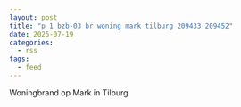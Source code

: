 ```yaml
---
layout: post
title: "p 1 bzb-03 br woning mark tilburg 209433 209452"
date: 2025-07-19
categories: 
  - rss
tags: 
  - feed
---
```


Woningbrand op Mark in Tilburg
